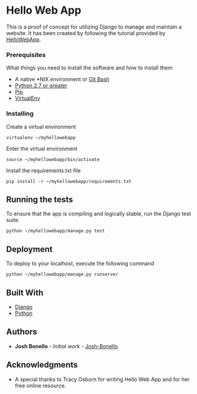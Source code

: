 # Hello Web App

This is a proof of concept for utilizing Django to manage and maintain a website. It has been created by following the tutorial provided by [HelloWebApp](https://hellowebapp.com/).

### Prerequisites

What things you need to install the software and how to install them

* A native *NIX environment or [Git Bash](https://git-scm.com/downloads)
* [Python 2.7 or greater](https://www.python.org/download/releases/2.7/)
* [Pip](https://pip.pypa.io/en/stable/installing/)
* [VirtualEnv](https://virtualenv.pypa.io/en/stable/)

### Installing

Create a virtual environment

```
virtualenv ~/myhellowebapp
```

Enter the virtual environment

```
source ~/myhellowebapp/bin/activate
```

Install the requirements.txt file

```
pip install -r ~/myhellowebapp/requirements.txt
```

## Running the tests

To ensure that the app is compiling and logically stable, run the Django test suite.

```
python ~/myhellowebapp/manage.py test
```

## Deployment

To deploy to your localhost, execute the following command

```
python ~/myhellowebapp/manage.py runserver
```

## Built With

* [Django](https://www.djangoproject.com/)
* [Python](https://maven.apache.org/)


## Authors

* **Josh Bonello** - *Initial work* - [Josh-Bonello](https://github.com/Josh-Bonello)

## Acknowledgments

* A special thanks to Tracy Osborn for writing Hello Web App and for her free online resource.

